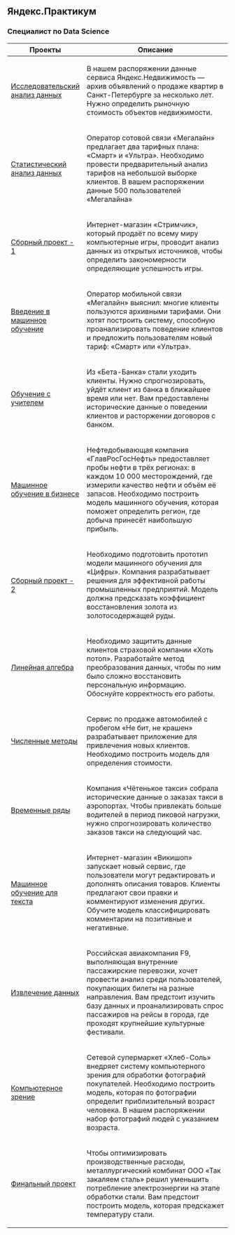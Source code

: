## Яндекс.Практикум

### Специалист по Data Science

<table width="100%" valign="top">
<thead>

<tr>
<th width="25%">Проекты</th>
<th>Описание</th>
</tr>

</thead>
<tbody>
<tr>
<td>

[Исследовательский анализ данных](./01-исследовательский-анализ-данных)

</td>
<td>

В нашем распоряжении данные сервиса Яндекс.Недвижимость — архив
объявлений о продаже квартир в Санкт-Петербурге за несколько лет.
Нужно определить рыночную стоимость объектов недвижимости.

</td>
</tr>

<tr>
<td>

[Статистический анализ данных](./02-статистический-анализ-данных)

</td>
<td>

Оператор сотовой
связи «Мегалайн» предлагает два тарифных плана: «Смарт» и «Ультра». Необходимо провести предварительный анализ тарифов на небольшой
выборке клиентов. В вашем распоряжении данные 500 пользователей
«Мегалайна»

</td>
</tr>

<tr>
<td>

[Сборный проект - 1](./03-Сборный-проект-1)

</td>
<td>

Интернет-магазин «Стримчик», который продаёт по всему
миру компьютерные игры, проводит анализ данных из открытых источников, чтобы определить закономерности определяющие успешность игры.

</td>
</tr>

<tr>
<td>

[Введение в машинное обучение](./04-введение-в-машинное-обучение)

</td>
<td>

Оператор мобильной связи «Мегалайн» выяснил: многие клиенты пользуются архивными тарифами. Они хотят построить систему, способную проанализировать поведение клиентов и предложить пользователям новый тариф: «Смарт» или «Ультра».

</td>
</tr>

<tr>
<td>

[Обучение с учителем](.)

</td>
<td>

Из «Бета-Банка» стали уходить клиенты. Нужно спрогнозировать, уйдёт клиент из банка в ближайшее время или нет. Вам предоставлены исторические данные о поведении клиентов и расторжении договоров с банком.

</td>
</tr>

<tr>
<td>

[Машинное обучение в бизнесе](.)

</td>
<td>

Нефтедобывающая компания «ГлавРосГосНефть» предоставляет пробы нефти в трёх регионах: в каждом 10 000 месторождений, где измерили качество нефти и объём её запасов. Необходимо построить модель машинного обучения, которая поможет определить регион, где добыча принесёт наибольшую прибыль.

</td>
</tr>

<tr>
<td>

[Сборный проект - 2](.)

</td>
<td>

Необходимо подготовить прототип модели машинного обучения для «Цифры». Компания разрабатывает решения для эффективной работы промышленных предприятий. Модель должна предсказать коэффициент восстановления золота из золотосодержащей руды.

</td>
</tr>

<tr>
<td>

[Линейная алгебра](.)

</td>
<td>

Необходимо защитить данные клиентов страховой компании «Хоть потоп». Разработайте метод преобразования данных, чтобы по ним было сложно восстановить персональную информацию. Обоснуйте корректность его работы.

</td>
</tr>

<tr>
<td>

[Численные методы](.)

</td>
<td>

Сервис по продаже автомобилей с пробегом «Не бит, не крашен» разрабатывает приложение для привлечения новых клиентов. Необходимо построить модель для определения стоимости.

</td>
</tr>

<tr>
<td>

[Временные ряды](.)

</td>
<td>

Компания «Чётенькое такси» собрала исторические данные о заказах такси в аэропортах. Чтобы привлекать больше водителей в период пиковой нагрузки, нужно спрогнозировать количество заказов такси на следующий час.

</td>
</tr>

<tr>
<td>

[Машинное обучение для текста](.)

</td>
<td>

Интернет-магазин «Викишоп» запускает новый сервис, где пользователи могут редактировать и дополнять описания товаров. Клиенты предлагают свои правки и комментируют изменения других. Обучите модель классифицировать комментарии на позитивные и негативные.

</td>
</tr>

<tr>
<td>

[Извлечение данных](.)

</td>
<td>

Российская авиакомпания F9, выполняющая внутренние пассажирские перевозки, хочет провести анализ среди пользователей, покупающих билеты на разные направления.
Вам предстоит изучить базу данных и проанализировать спрос пассажиров на рейсы в города, где проходят крупнейшие культурные фестивали.

</td>
</tr>

<tr>
<td>

[Компьютерное зрение](.)

</td>
<td>

Сетевой супермаркет «Хлеб-Соль» внедряет систему компьютерного зрения для обработки фотографий покупателей. Необходимо построить модель, которая по фотографии определит приблизительный возраст человека. В нашем распоряжении набор фотографий людей с указанием возраста.

</td>
</tr>

<tr>
<td>

[Финальный проект](./14-финальный-проект)

</td>
<td>

Чтобы оптимизировать производственные расходы, металлургический комбинат ООО «Так закаляем сталь» решил уменьшить потребление электроэнергии на этапе обработки стали. Вам предстоит построить модель, которая предскажет температуру стали.

</td>
</tr>
</tbody>
</table>
